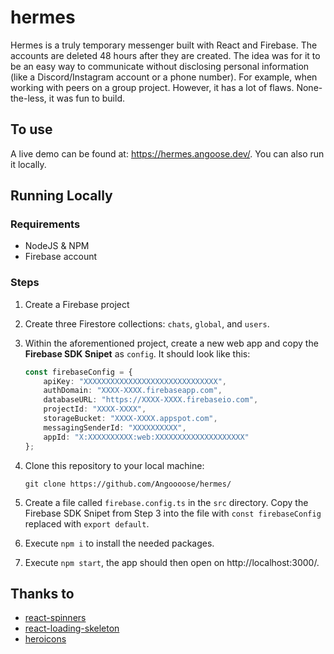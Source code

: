 
# hermes

Hermes is a truly temporary messenger built with React and Firebase. The accounts are deleted 48 hours after they are created. The idea was for it to be an easy way to communicate without disclosing personal information (like a Discord/Instagram account or a phone number). For example, when working with peers on a group project. However, it has a lot of flaws. None-the-less, it was fun to build.

## To use
A live demo can be found at: https://hermes.angoose.dev/. You can also run it locally. 

## Running Locally

### Requirements
- NodeJS & NPM
- Firebase account

### Steps 
1. Create a Firebase project
2. Create three Firestore collections: `chats`, `global`, and `users`.
3. Within the aforementioned project, create a new web app and copy the **Firebase SDK Snipet** as `config`. It should look like this:

	```ts
	const firebaseConfig = {
		apiKey: "XXXXXXXXXXXXXXXXXXXXXXXXXXXXXX",
		authDomain: "XXXX-XXXX.firebaseapp.com",
		databaseURL: "https://XXXX-XXXX.firebaseio.com",
		projectId: "XXXX-XXXX",
		storageBucket: "XXXX-XXXX.appspot.com",
		messagingSenderId: "XXXXXXXXXX",
		appId: "X:XXXXXXXXXX:web:XXXXXXXXXXXXXXXXXXXX"
	};
	```
  
4. Clone this repository to your local machine:

	```
	git clone https://github.com/Angoooose/hermes/
	```
  
5. Create a file called `firebase.config.ts` in the `src` directory. Copy the Firebase SDK Snipet from Step 3 into the file with `const firebaseConfig` replaced with `export default`. 
6. Execute `npm i` to install the needed packages.
7. Execute `npm start`, the app should then open on http://localhost:3000/.
## Thanks to
- [react-spinners](https://www.npmjs.com/package/react-spinners)
- [react-loading-skeleton](https://www.npmjs.com/package/react-loading-skeleton)
- [heroicons](https://heroicons.com/)

